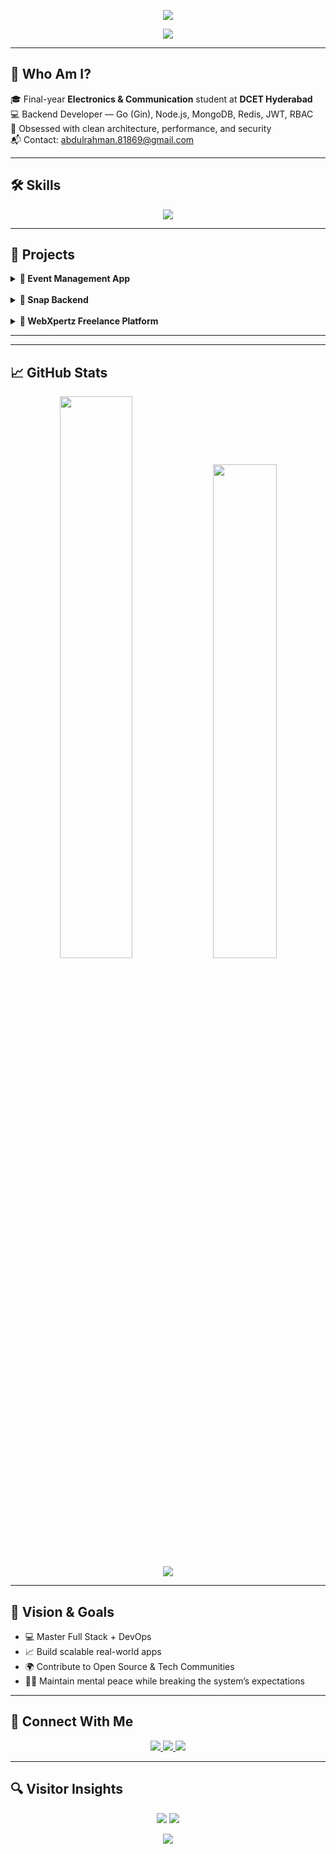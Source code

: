 <!-- 🔥 Hero Banner -->
<p align="center">
  <img src="https://capsule-render.vercel.app/api?type=rect&height=120&text=Syed%20Abdul%20Rahman&fontSize=40&fontColor=ffffff&color=0:0a0f1c,100:1f2a47&animation=fadeIn" />
</p>

<p align="center">
  <img src="https://readme-typing-svg.herokuapp.com?font=Fira+Code&size=22&pause=1000&color=00E6FF&center=true&vCenter=true&width=500&lines=Backend+Developer+%7C+GoLang+%2B+Node.js;Scalable+Systems+%7C+Clean+Architecture;" />
</p>

---

## 🧠 Who Am I?

🎓 Final-year **Electronics & Communication** student at **DCET Hyderabad**  
💻 Backend Developer — Go (Gin), Node.js, MongoDB, Redis, JWT, RBAC  
🧱 Obsessed with clean architecture, performance, and security  
📬 Contact: [abdulrahman.81869@gmail.com](mailto:abdulrahman.81869@gmail.com)

---

## 🛠️ Skills

<p align="center">
  <img src="https://skillicons.dev/icons?i=go,nodejs,express,mongodb,redis,html,css,js,ts,tailwind,git,github,linux,postman,vscode" />
</p>

---

## 🚀 Projects

<details>
  <summary><strong>📌 Event Management App</strong></summary>

  - 🔐 Role-based access (Admin/User), Email OTP, JWT  
  - ⚙️ Go (Gin) + MongoDB + Redis + RBAC  
  - ⚡ Redis caching + TTL fallback + Clean Architecture  
  - 🔗 [Repo Link](https://github.com/AbdulRahman-04/event-management-gin)
</details>

<br/>

<details>
  <summary><strong>📌 Snap Backend</strong></summary>

  - 📷 Snapchat-style story backend  
  - 🧱 Modular services, JWT, pagination, rate limiting  
  - 🔗 [Repo Link](https://github.com/AbdulRahman-04/snap-backend)
</details>

<br/>

<details>
  <summary><strong>📌 WebXpertz Freelance Platform</strong></summary>

  - 🤝 MERN stack freelance platform  
  - ✅ JWT Auth, Password Reset, Scalable APIs  
  - 🎨 Tailwind UI + Clean UX  
  - 🔗 [Repo Link](https://github.com/AbdulRahman-04/webxpertz)
</details>

---

---

## 📈 GitHub Stats

<p align="center">
  <img src="https://github-readme-stats.vercel.app/api?username=AbdulRahman-04&show_icons=true&theme=radical&hide_border=true" width="48%" />
  <img src="https://github-readme-stats.vercel.app/api/top-langs/?username=AbdulRahman-04&theme=radical&layout=compact&hide_border=true" width="45%" />
  <br />
  <img src="https://streak-stats.demolab.com?user=AbdulRahman-04&theme=radical&hide_border=true&date_format=M%20j%5B%2C%20Y%5D" />
</p>

---

## 🎯 Vision & Goals

- 💻 Master Full Stack + DevOps  
- 📈 Build scalable real-world apps  
- 🌍 Contribute to Open Source & Tech Communities  
- 🧘‍♂️ Maintain mental peace while breaking the system’s expectations

---

## 🤝 Connect With Me

<p align="center">
  <a href="https://www.linkedin.com/in/syed-abdul-rahman-643a282b2/" target="_blank">
    <img src="https://img.shields.io/badge/LinkedIn-0077B5?style=for-the-badge&logo=linkedin&logoColor=white" />
  </a>
  <a href="https://github.com/AbdulRahman-04" target="_blank">
    <img src="https://img.shields.io/badge/GitHub-181717?style=for-the-badge&logo=github&logoColor=white" />
  </a>
  <a href="mailto:abdulrahman.81869@gmail.com" target="_blank">
    <img src="https://img.shields.io/badge/Gmail-D14836?style=for-the-badge&logo=gmail&logoColor=white" />
  </a>
</p>

---

## 🔍 Visitor Insights

<p align="center">
  <img src="https://komarev.com/ghpvc/?username=AbdulRahman-04&label=Profile+Views&color=0e75b6&style=flat" />
  <img src="https://img.shields.io/github/followers/AbdulRahman-04?label=Followers&style=social" />
</p>

<!-- ✨ Final Line -->
<p align="center">
  <img src="https://readme-typing-svg.herokuapp.com?font=Fira+Code&pause=1000&color=5AFFDF&center=true&vCenter=true&width=500&lines=Let’s+Build+Something+Great+Together!" />
</p>
